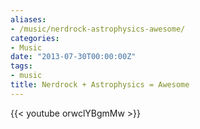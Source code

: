 ```yaml
---
aliases:
- /music/nerdrock-astrophysics-awesome/
categories:
- Music
date: "2013-07-30T00:00:00Z"
tags:
- music
title: Nerdrock + Astrophysics = Awesome
---
```


{{< youtube orwclYBgmMw >}}